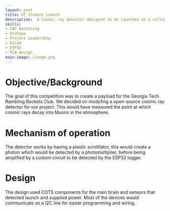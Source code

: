 ```yaml
---
layout: post
title: GT Student Launch
description:  A Cosmic ray detector designed to be launched on a collegiate student launch rocket, using open source electronics. This was not assembled due to scheduling issues.
skills: 
- CNC machining
- Onshape
- Project Leadership
- KiCad
- ESP32
- PCB design
main-image: /image.png
---
```

# Objective/Background
The goal of this competition was to create a payload for the Georgia Tech Rambling Rockets Club. We decided on modyfing a open-source cosmic ray detector for our project. This would have measured the point at which cosmic rays decay into Muons in the atmosphere.
# Mechanism of operation
The detector works by having a plastic scintillator, this would create a photon which would be detected by a photomultiplier, before being amplified by a custom circuit to be detected by the ESP32 logger.
# Design
The design used COTS components for the main brain and sensors that detected launch and supplied power. Most of the devices would communicate on a I2C line for easier programming and wiring. 
